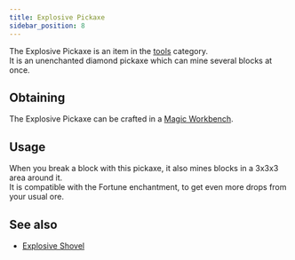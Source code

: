 ```yaml
---
title: Explosive Pickaxe
sidebar_position: 8
---
```


The Explosive Pickaxe is an item in the [tools](https://github.com/Slimefun/Slimefun4/wiki/Tools) category.<br>
It is an unenchanted diamond pickaxe which can mine several blocks at once.

## Obtaining
The Explosive Pickaxe can be crafted in a [Magic Workbench](https://github.com/Slimefun/Slimefun4/wiki/Magic-Workbench).

## Usage
When you break a block with this pickaxe, it also mines blocks in a 3x3x3 area around it.<br>
It is compatible with the Fortune enchantment, to get even more drops from your usual ore.

## See also
* [Explosive Shovel](https://github.com/Slimefun/Slimefun4/wiki/Explosive-Shovel)